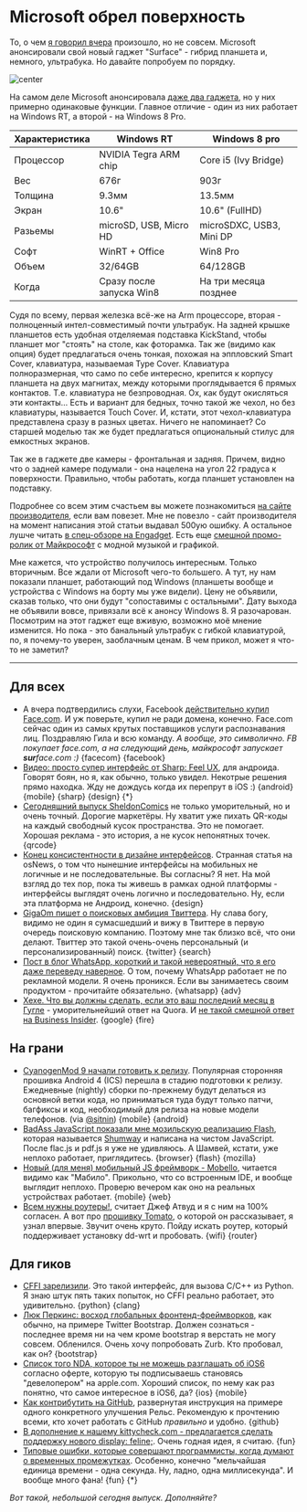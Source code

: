 # Microsoft обрел поверхность

То, о чем [я говорил вчера](/post/2012-06-18/) произошло, но не совсем. Microsoft анонсировали свой новый гаджет "Surface" - гибрид планшета и, немного, ультрабука. Но давайте попробуем по порядку.

![center](https://img.skitch.com/20120619-1ipnnjdy3xb34bat7kna2erfib.png)

На самом деле Microsoft анонсировала [даже два гаджета](http://www.microsoft.com/global/surface/en/us/renderingassets/surfacespecsheet.pdf), но у них примерно одинаковые функции. Главное отличие - один из них работает на Windows RT, а второй - на Windows 8 Pro. 

<table class="table table-striped">
<thead><tr><th>Характеристика</th><th>Windows RT<th>Windows 8 pro</th></tr></thead>
<tbody>
<tr><td>Процессор</td><td>NVIDIA Tegra ARM chip</td><td>Core i5 (Ivy Bridge)</td></tr>
<tr><td>Вес</td><td>676г</td><td>903г</td></tr>
<tr><td>Толщина</td><td>9.3мм</td><td>13.5мм</td></tr>
<tr><td>Экран</td><td>10.6"</td><td>10.6" (FullHD)</td></tr>
<tr><td>Разьемы</td><td>microSD, USB, Micro HD</td><td>microSDXC, USB3, Mini DP</td></tr>
<tr><td>Софт</td><td>WinRT + Office</td><td>Win8 Pro</td></tr>
<tr><td>Объем</td><td>32/64GB</td><td>64/128GB</td></tr>
<tr><td>Когда</td><td>Сразу после запуска Win8</td><td>На три месяца позднее</td></tr>
</tbody>
</table>


Судя по всему, первая железка всё-же на Arm процессоре, вторая - полноценный интел-совместимый почти ультрабук. На задней крышке планшетов есть удобная отделяемая подставка KickStand, чтобы планшет мог "стоять" на столе, как фоторамка. Так же (видимо как опция) будет предлагаться очень тонкая, похожая на эппловский Smart Cover, клавиатура, называемая Type Cover. Клавиатура полноразмерная, что само по себе интересно, крепится к корпусу планшета на двух магнитах, между которыми проглядывается 6 прямых контактов. Т.е. клавиатура не безпроводная. Ох, как будут окисляться эти контакты...  Есть и вариант для бедных, точно такой же чехол, но без клавиатуры, называется Touch Cover. И, кстати, этот чехол-клавиатура представлена сразу в разных цветах. Ничего не напоминает? Со старшей моделью так же будет предлагаться опциональный стилус для емкостных экранов.

Так же в гаджете две камеры - фронтальная и задняя. Причем, видно что о задней камере подумали - она нацелена на угол 22 градуса к поверхности. Правильно, чтобы работать, когда планшет установлен на подставку.

Подробнее со всем этим счастьем вы можете познакомиться [на сайте производителя](http://www.microsoft.com/surface/en/us/default.aspx), если вам повезет. Мне не повезло - сайт производителя на момент написания этой статьи выдавал 500ую ошибку. А остальное лушче читать [в спец-обзоре на Engadget](http://www.engadget.com/2012/06/18/hands-on-with-microsoft-surface-for-windows-rt/). Есть еще [смешной промо-ролик от Майкрософт](http://www.youtube.com/watch?v=dpzu3HM2CIo) с модной музыкой и графикой.

Мне кажется, что устройство получилось интересным. Только вторичным. Все ждали от Microsoft чего-то большего. А тут, ну нам показали планшет, работающий под Windows (планшеты вообще и устройства с Windows на борту мы уже видели). Цену не объявили, сказав только, что они будут "сопоставимы с остальными". Дату выхода не объявили вовсе, привязали всё к анонсу Windows 8. Я разочарован. Посмотрим на этот гаджет еще вживую, возможно моё мнение изменится. Но пока - это банальный ультрабук с гибкой клавиатурой, по, я почему-то уверен, заоблачным ценам. В чем прикол, может я что-то не заметил?

-----

## Для всех
* А вчера подтвердились слухи, Facebook [действительно купил Face.com](http://face.com/blog/facebook-acquires-face-com/). И уж поверьте, купил не ради домена, конечно. Face.com сейчас один из самых крутых поставщиков услуги распознавания лиц. Поздравляю Гила и всю команду. *А вообще, это символично. FB покупает face.com, а на следующий день, майкрософт запускает **sur**face.com :)* {facecom} {facebook}
* [Видео: просто супер интерфейс от Sharp: Feel UX](http://vimeo.com/43224490), для андроида. Говорят боян, но я, как обычно, только увидел. Некотрые решения прямо находка. Жду не дождусь когда их перепрут в iOS :) {android} {mobile} {sharp} {design} {*}
* [Сегодняшний выпуск SheldonComics](http://www.sheldoncomics.com/store/item/originalart.html?strip=120618) не только уморительный, но и очень точный. Дорогие маркетёры. Ну хватит уже пихать QR-коды на каждый свободный кусок пространства. Это не помогает. Хорошая реклама - это история, а не кусок непонятных точек. {qrcode}
* [Конец консистентности в дизайне интерфейсов](http://www.osnews.com/story/26085/The_death_of_consistency_in_UI_design). Странная статья на osNews, о том что нынешние интерфейсы на мобильных не логичные и не последовательные. Вы согласны? Я нет. На мой взгляд до тех пор, пока ты живешь в рамках одной платформы - интерфейсы выглядят очень логично и последовательно. Ну, если эта платформа не Андроид, конечно. {design}
* [GigaOm пишет о поисковых амбиция Твиттера](http://gigaom.com/2012/06/18/twitter-slowly-unfolding-its-search-ambitions/). Ну слава богу, видимо не один я сумасшедший и вижу в Твиттере в первую очередь поисковую компанию. Поэтому мне так близко всё, что они делают. Твиттер это такой очень-очень персональный (и персонализированный) поиск. {twitter} {search}
* [Пост в блог WhatsApp, короткий и такой невероятный, что я его даже переведу наверное](http://blog.whatsapp.com/index.php/2012/06/why-we-dont-sell-ads/). О том, почему WhatsApp работает не по рекламной модели. Я очень проникся. Если вы занимаетесь своим продуктом - прочитайте обязательно. {whatsapp} {adv}
* [Хехе. Что вы должны сделать, если это ваш последний месяц в Гугле](http://www.quora.com/Google/What-perks-would-you-take-advantage-of-if-you-had-one-last-month-at-Google) - уморительнейший ответ на Quora. И [не такой смешной ответ на Business Insider](http://www.businessinsider.com/heres-what-every-google-employee-must-do-before-they-quit-2012-6). {google} {fire}

## На грани
* [CyanogenMod 9 начали готовить к релизу](http://www.cyanogenmod.com/blog/cm9-code-freeze-has-started). Популярная сторонняя прошивка Android 4 (ICS) перешла в стадию подготовки к релизу. Ежедневные (nightly) сборки по-прежнему будут делаться из основной ветки кода, но приниматься туда будут только патчи, багфиксы и код, необходимый для релиза на новые модели телефонов. (via [@sitnin](http://github.com/sitnin)) {mobile} {android}
* [BadAss JavaScript показали мне мозильскую реализацию Flash](http://badassjs.com/post/25369867558/shumway-mozillas-flash-vm-and-runtime-in-javascript), которая называется [Shumway](https://github.com/mozilla/shumway) и написана на чистом JavaScript. После flac.js и pdf.js я уже не удивляюсь. А Шамвей, кстати, уже неплохо работает, приглядитесь. {browser} {flash} {mozilla}
* [Новый (для меня) мобильный JS фреймворк - Mobello](http://mobello.github.com/), читается видимо как "Мабило". Прикольно, что со встроенным IDE, и вообще выглядит неплохо. Проверю вечером как оно на реальных устройствах работает. {mobile} {web}
* [Всем нужны роутеры!](http://www.codinghorror.com/blog/2012/06/because-everyone-still-needs-a-router.html), считает Джеф Атвуд и я с ним на 100% согласен. А вот про [прошивку Tomato](http://en.wikipedia.org/wiki/Tomato_(firmware)), о которой он рассказывает, я узнал впервые. Звучит очень круто. Пойду искать роутер, который поддерживает установку dd-wrt и пробовать. {wifi} {router}


## Для гиков
* [CFFI зарелизили](http://morepypy.blogspot.co.uk/2012/06/release-01-of-cffi.html). Это такой интерфейс, для вызова C/C++ из Python. Я знаю штук пять таких попыток, но CFFI реально работает, это удивительно. {python} {clang}
* [Люк Перкинс: восход глобальных фронтенд-фреймворков](http://blog.appfog.com/twitter-bootstrap-and-the-rise-of-total-front-end-frameworks/), как обычно, на примере Twitter Bootstrap. Должен сознаться - последнее время ни на чем кроме bootstrap я верстать не могу совсем. Обленился. Очень хочу попробовать Zurb. Кто пробовал, как он? {bootstrap}
* [Список того NDA, которое ты не можешь разглашать об iOS6](http://david-smith.org/blog/2012/06/18/ios-6-nda-cheatsheet/) согласно оферте, которую ты подписываешь становясь "девелопером" на apple.com. Хороший список, по нему как раз понятно, что самое интересное в iOS6, да? {ios} {mobile}
* [Как контрибутить на GitHub](http://excid3.com/blog/how-to-contribute-to-open-source-on-github/), развернутая инструкция на примере одного конкретного улучшения Рельс. Рекомендую к прочтению всеми, кто хочет работать с GitHub *правильно* и удобно. {github}
* [В дополнение к нашему kittycheck.com - предлагается сделать поддержку нового display: feline;](http://displayfeline.com/). Очень годная идея, я считаю. {fun}
* [Типовые ошибки, которые совершают программисты, когда думают о временных промежутках](http://infiniteundo.com/post/25326999628/falsehoods-programmers-believe-about-time). Особенно, конечно "мельчайшая единица времени - одна секунда. Ну, ладно, одна миллисекунда". И вообще много фана! {fun} {*}

*Вот такой, небольшой сегодня выпуск. Дополняйте?*